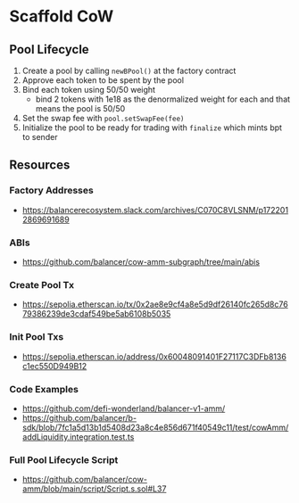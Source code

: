 # Scaffold CoW

## Pool Lifecycle

1. Create a pool by calling `newBPool()` at the factory contract
2. Approve each token to be spent by the pool
3. Bind each token using 50/50 weight
   - bind 2 tokens with 1e18 as the denormalized weight for each and that means the pool is 50/50
4. Set the swap fee with `pool.setSwapFee(fee)`
5. Initialize the pool to be ready for trading with `finalize` which mints bpt to sender

## Resources

### Factory Addresses

- https://balancerecosystem.slack.com/archives/C070C8VLSNM/p1722012869691689

### ABIs

- https://github.com/balancer/cow-amm-subgraph/tree/main/abis

### Create Pool Tx

- https://sepolia.etherscan.io/tx/0x2ae8e9cf4a8e5d9df26140fc265d8c7679386239de3cdaf549be5ab6108b5035

### Init Pool Txs

- https://sepolia.etherscan.io/address/0x60048091401F27117C3DFb8136c1ec550D949B12

### Code Examples

- https://github.com/defi-wonderland/balancer-v1-amm/
- https://github.com/balancer/b-sdk/blob/7fc1a5d13b1d5408d23a8c4e856d671f40549c11/test/cowAmm/addLiquidity.integration.test.ts

### Full Pool Lifecycle Script

- https://github.com/balancer/cow-amm/blob/main/script/Script.s.sol#L37
